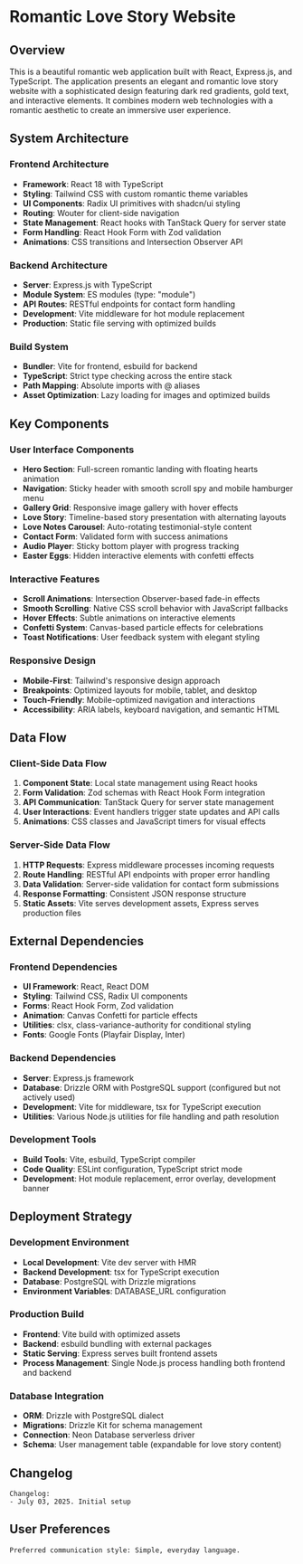 # Romantic Love Story Website

## Overview

This is a beautiful romantic web application built with React, Express.js, and TypeScript. The application presents an elegant and romantic love story website with a sophisticated design featuring dark red gradients, gold text, and interactive elements. It combines modern web technologies with a romantic aesthetic to create an immersive user experience.

## System Architecture

### Frontend Architecture
- **Framework**: React 18 with TypeScript
- **Styling**: Tailwind CSS with custom romantic theme variables
- **UI Components**: Radix UI primitives with shadcn/ui styling
- **Routing**: Wouter for client-side navigation
- **State Management**: React hooks with TanStack Query for server state
- **Form Handling**: React Hook Form with Zod validation
- **Animations**: CSS transitions and Intersection Observer API

### Backend Architecture
- **Server**: Express.js with TypeScript
- **Module System**: ES modules (type: "module")
- **API Routes**: RESTful endpoints for contact form handling
- **Development**: Vite middleware for hot module replacement
- **Production**: Static file serving with optimized builds

### Build System
- **Bundler**: Vite for frontend, esbuild for backend
- **TypeScript**: Strict type checking across the entire stack
- **Path Mapping**: Absolute imports with @ aliases
- **Asset Optimization**: Lazy loading for images and optimized builds

## Key Components

### User Interface Components
- **Hero Section**: Full-screen romantic landing with floating hearts animation
- **Navigation**: Sticky header with smooth scroll spy and mobile hamburger menu
- **Gallery Grid**: Responsive image gallery with hover effects
- **Love Story**: Timeline-based story presentation with alternating layouts
- **Love Notes Carousel**: Auto-rotating testimonial-style content
- **Contact Form**: Validated form with success animations
- **Audio Player**: Sticky bottom player with progress tracking
- **Easter Eggs**: Hidden interactive elements with confetti effects

### Interactive Features
- **Scroll Animations**: Intersection Observer-based fade-in effects
- **Smooth Scrolling**: Native CSS scroll behavior with JavaScript fallbacks
- **Hover Effects**: Subtle animations on interactive elements
- **Confetti System**: Canvas-based particle effects for celebrations
- **Toast Notifications**: User feedback system with elegant styling

### Responsive Design
- **Mobile-First**: Tailwind's responsive design approach
- **Breakpoints**: Optimized layouts for mobile, tablet, and desktop
- **Touch-Friendly**: Mobile-optimized navigation and interactions
- **Accessibility**: ARIA labels, keyboard navigation, and semantic HTML

## Data Flow

### Client-Side Data Flow
1. **Component State**: Local state management using React hooks
2. **Form Validation**: Zod schemas with React Hook Form integration
3. **API Communication**: TanStack Query for server state management
4. **User Interactions**: Event handlers trigger state updates and API calls
5. **Animations**: CSS classes and JavaScript timers for visual effects

### Server-Side Data Flow
1. **HTTP Requests**: Express middleware processes incoming requests
2. **Route Handling**: RESTful API endpoints with proper error handling
3. **Data Validation**: Server-side validation for contact form submissions
4. **Response Formatting**: Consistent JSON response structure
5. **Static Assets**: Vite serves development assets, Express serves production files

## External Dependencies

### Frontend Dependencies
- **UI Framework**: React, React DOM
- **Styling**: Tailwind CSS, Radix UI components
- **Forms**: React Hook Form, Zod validation
- **Animation**: Canvas Confetti for particle effects
- **Utilities**: clsx, class-variance-authority for conditional styling
- **Fonts**: Google Fonts (Playfair Display, Inter)

### Backend Dependencies
- **Server**: Express.js framework
- **Database**: Drizzle ORM with PostgreSQL support (configured but not actively used)
- **Development**: Vite for middleware, tsx for TypeScript execution
- **Utilities**: Various Node.js utilities for file handling and path resolution

### Development Tools
- **Build Tools**: Vite, esbuild, TypeScript compiler
- **Code Quality**: ESLint configuration, TypeScript strict mode
- **Development**: Hot module replacement, error overlay, development banner

## Deployment Strategy

### Development Environment
- **Local Development**: Vite dev server with HMR
- **Backend Development**: tsx for TypeScript execution
- **Database**: PostgreSQL with Drizzle migrations
- **Environment Variables**: DATABASE_URL configuration

### Production Build
- **Frontend**: Vite build with optimized assets
- **Backend**: esbuild bundling with external packages
- **Static Serving**: Express serves built frontend assets
- **Process Management**: Single Node.js process handling both frontend and backend

### Database Integration
- **ORM**: Drizzle with PostgreSQL dialect
- **Migrations**: Drizzle Kit for schema management
- **Connection**: Neon Database serverless driver
- **Schema**: User management table (expandable for love story content)

## Changelog

```
Changelog:
- July 03, 2025. Initial setup
```

## User Preferences

```
Preferred communication style: Simple, everyday language.
```